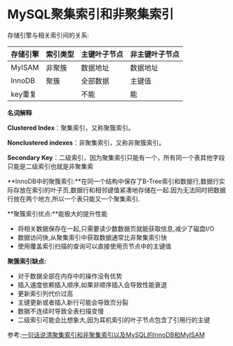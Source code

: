 # MySQL聚集索引和非聚集索引

存储引擎与相关索引间的关系:

| 存储引擎 | 索引类型 | 主键叶子节点 | 非主键叶子节点 |
| :------- | :------- | :----------- | :------------- |
| MyISAM   | 非聚簇   | 数据地址     | 数据地址       |
| InnoDB   | 聚簇     | 全部数据     | 主键值         |
| key重复  |          | 不能         | 能             |

**名词解释**

**Clustered Index**：聚集索引，又称聚簇索引。

**Nonclustered indexes**：非聚集索引，又称非聚簇索引。

**Secondary Key**：二级索引，因为聚集索引只能有一个，所有同一个表其他字段只能是二级索引也就是非聚集索

**InnoDB中的聚簇索引:**在同一个结构中保存了B-Tree索引和数据行,数据行实际存放在索引的叶子页,数据行和相邻键值紧凑地存储在一起.因为无法同时把数据行放在两个地方,所以一个表只能又一个聚集索引.



**聚簇索引优点:**能极大的提升性能

- 将相关数据保存在一起,只需要读少数数据页就能获取信息,减少了磁盘I/O
- 数据访问快,从聚集索引中获取数据通常比非聚集索引快
- 使用覆盖索引扫描的查询可以直接使用页节点中的主键值

**聚簇索引缺点:**

- 对于数据全部在内存中的操作没有优势
- 插入速度依赖插入顺序,如果非顺序插入会导致性能衰退
- 更新索引列代价过高
- 主键更新或者插入新行可能会导致页分裂
- 数据不连续时导致全表扫描变慢
- 二级索引可能会比想象大,因为耳机索引的叶子节点包含了引用行的主键





























参考:[一句话说清聚集索引和非聚集索引以及MySQL的InnoDB和MyISAM](https://cloud.tencent.com/developer/article/1615563)